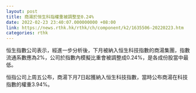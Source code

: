 ```yaml
---
layout: post
title: 商湯於恒生科指權重被調整至0.24%
date: 2022-02-23 23:40:07.000000000 +08:00
link: https://news.rthk.hk/rthk/ch/component/k2/1635506-20220223.htm
categories: rthk
---
```


恒生指數公司表示，經進一步分析後，下月被納入恒生科技指數的商湯集團，指數流通系數應為2%，公司於指數內模擬比重會被調整成0.24%，是各成份股當中最低。

恒指公司上周五公布，商湯下月7日起獲納入恒生科技指數，當時公布商湯在科技指數的權重3.94%。
